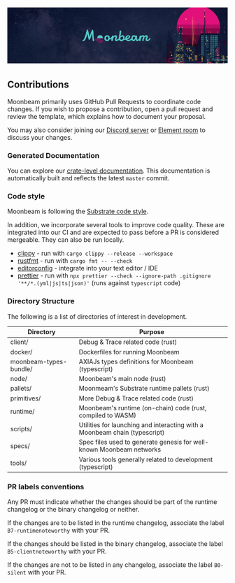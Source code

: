 # ![Moonbeam](media/moonbeam-cover.jpg)

## Contributions

Moonbeam primarily uses GitHub Pull Requests to coordinate code changes. If you wish to propose a
contribution, open a pull request and review the template, which explains how to document your
proposal.

You may also consider joining our [Discord server](https://discord.gg/PfpUATX) or
[Element room](https://app.element.io/#/room/#moonbeam:matrix.org) to discuss your changes.

### Generated Documentation

You can explore our [crate-level documentation](https://purestake.github.io/moonbeam).
This documentation is
automatically built and reflects the latest `master` commit.

### Code style

Moonbeam is following the
[Substrate code style](https://github.com/axiatech/substrate/blob/master/docs/STYLE_GUIDE.md).

In addition, we incorporate several tools to improve code quality. These are integrated into our CI
and are expected to pass before a PR is considered mergeable. They can also be run locally.

* [clippy](https://github.com/rust-lang/rust-clippy) - run with `cargo clippy --release --workspace`
* [rustfmt](https://github.com/rust-lang/rustfmt) - run with `cargo fmt -- --check`
* [editorconfig](https://editorconfig.org/) - integrate into your text editor / IDE
* [prettier](https://prettier.io/) - run with `npx prettier --check --ignore-path .gitignore '**/*.(yml|js|ts|json)'` (runs against `typescript` code)

### Directory Structure

The following is a list of directories of interest in development.

|Directory              |Purpose                                                                     |
| --------------------- | -------------------------------------------------------------------------- |
|client/                | Debug & Trace related code (rust)                                          |
|docker/                | Dockerfiles for running Moonbeam                                           |
|moonbeam-types-bundle/ | AXIAJs types definitions for Moonbeam (typescript)                     |
|node/                  | Moonbeam's main node (rust)                                                |
|pallets/               | Moonmeam's Substrate runtime pallets (rust)                                |
|primitives/            | More Debug & Trace related code (rust)                                     |
|runtime/               | Moonbeam's runtime (on-chain) code (rust, compiled to WASM)                |
|scripts/               | Utilities for launching and interacting with a Moonbeam chain (typescript) |
|specs/                 | Spec files used to generate genesis for well-known Moonbeam networks       |
|tools/                 | Various tools generally related to development (typescript)                |

### PR labels conventions

Any PR must indicate whether the changes should be part of the runtime changelog or the binary changelog or neither.

If the changes are to be listed in the runtime changelog, associate the label `B7-runtimenoteworthy` with your PR.

If the changes should be listed in the binary changelog, associate the label `B5-clientnoteworthy` with your PR.

If the changes are not to be listed in any changelog, associate the label `B0-silent` with your PR.
